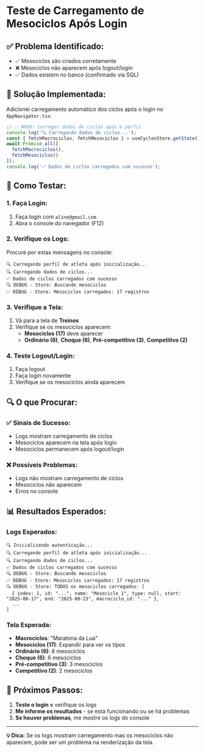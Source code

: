 # Teste de Carregamento de Mesociclos Após Login

## ✅ **Problema Identificado:**
- ✅ Mesociclos são criados corretamente
- ❌ Mesociclos não aparecem após logout/login
- ✅ Dados existem no banco (confirmado via SQL)

## 🔧 **Solução Implementada:**
Adicionei carregamento automático dos ciclos após o login no `AppNavigator.tsx`:

```typescript
// ✅ NOVO: Carregar dados de ciclos após o perfil
console.log('🔍 Carregando dados de ciclos...');
const { fetchMacrociclos, fetchMesociclos } = useCyclesStore.getState();
await Promise.all([
  fetchMacrociclos(),
  fetchMesociclos()
]);
console.log('✅ Dados de ciclos carregados com sucesso');
```

## 🧪 **Como Testar:**

### **1. Faça Login:**
1. Faça login com `aline@gmail.com`
2. Abra o console do navegador (F12)

### **2. Verifique os Logs:**
Procure por estas mensagens no console:
```
🔍 Carregando perfil de atleta após inicialização...
🔍 Carregando dados de ciclos...
✅ Dados de ciclos carregados com sucesso
🔍 DEBUG - Store: Buscando mesociclos
✅ DEBUG - Store: Mesociclos carregados: 17 registros
```

### **3. Verifique a Tela:**
1. Vá para a tela de **Treinos**
2. Verifique se os mesociclos aparecem:
   - **Mesociclos (17)** deve aparecer
   - **Ordinário (6)**, **Choque (6)**, **Pré-competitivo (3)**, **Competitivo (2)**

### **4. Teste Logout/Login:**
1. Faça logout
2. Faça login novamente
3. Verifique se os mesociclos ainda aparecem

## 🔍 **O que Procurar:**

### **✅ Sinais de Sucesso:**
- Logs mostram carregamento de ciclos
- Mesociclos aparecem na tela após login
- Mesociclos permanecem após logout/login

### **❌ Possíveis Problemas:**
- Logs não mostram carregamento de ciclos
- Mesociclos não aparecem
- Erros no console

## 📊 **Resultados Esperados:**

### **Logs Esperados:**
```
🔍 Inicializando autenticação...
🔍 Carregando perfil de atleta após inicialização...
🔍 Carregando dados de ciclos...
✅ Dados de ciclos carregados com sucesso
🔍 DEBUG - Store: Buscando mesociclos
✅ DEBUG - Store: Mesociclos carregados: 17 registros
🔍 DEBUG - Store: TODOS os mesociclos carregados: [
  { index: 1, id: "...", name: "Mesociclo 1", type: null, start: "2025-08-17", end: "2025-08-23", macrociclo_id: "..." },
  ...
]
```

### **Tela Esperada:**
- **Macrociclos**: "Maratona da Lua"
- **Mesociclos (17)**: Expandir para ver os tipos
- **Ordinário (6)**: 6 mesociclos
- **Choque (6)**: 6 mesociclos
- **Pré-competitivo (3)**: 3 mesociclos
- **Competitivo (2)**: 2 mesociclos

## 🎯 **Próximos Passos:**

1. **Teste o login** e verifique os logs
2. **Me informe os resultados** - se está funcionando ou se há problemas
3. **Se houver problemas**, me mostre os logs do console

---

**💡 Dica:** Se os logs mostram carregamento mas os mesociclos não aparecem, pode ser um problema na renderização da tela.

